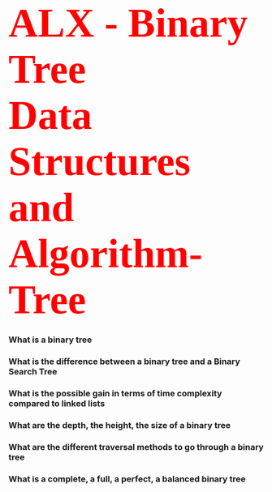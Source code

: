 <div style="color: red;font-family: 'Lobster', cursive;font-weight:bold;font-size:80px;">ALX - Binary Tree <br> Data Structures and Algorithm- Tree</div>

### What is a binary tree
### What is the difference between a binary tree and a Binary Search Tree
### What is the possible gain in terms of time complexity compared to linked lists
### What are the depth, the height, the size of a binary tree
### What are the different traversal methods to go through a binary tree
### What is a complete, a full, a perfect, a balanced binary tree